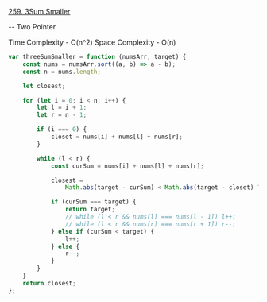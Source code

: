 [259. 3Sum Smaller](https://leetcode.com/problems/3sum-smaller/)

-- Two Pointer

Time Complexity - O(n^2)
Space Complexity - O(n)

```javascript
var threeSumSmaller = function (numsArr, target) {
	const nums = numsArr.sort((a, b) => a - b);
	const n = nums.length;

	let closest;

	for (let i = 0; i < n; i++) {
		let l = i + 1;
		let r = n - 1;

		if (i === 0) {
			closet = nums[i] + nums[l] + nums[r];
		}

		while (l < r) {
			const curSum = nums[i] + nums[l] + nums[r];

			closest =
				Math.abs(target - curSum) < Math.abs(target - closet) ? curSum : closet;

			if (curSum === target) {
				return target;
				// while (l < r && nums[l] === nums[l - 1]) l++;
				// while (l < r && nums[r] === nums[r + 1]) r--;
			} else if (curSum < target) {
				l++;
			} else {
				r--;
			}
		}
	}
	return closest;
};
```
